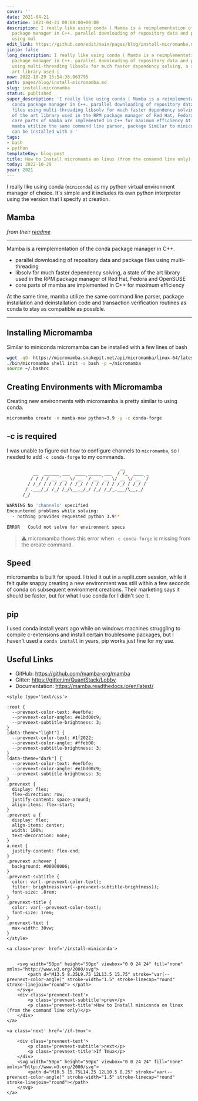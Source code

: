 ```yaml
---
cover: ''
date: 2021-04-21
datetime: 2021-04-21 00:00:00+00:00
description: I really like using conda ( Mamba is a reimplementation of the conda
  package manager in C++. parallel downloading of repository data and package files
  using mul
edit_link: https://github.com/edit/main/pages/blog/install-micromamba.md
jinja: false
long_description: I really like using conda ( Mamba is a reimplementation of the conda
  package manager in C++. parallel downloading of repository data and package files
  using multi-threading libsolv for much faster dependency solving, a state of the
  art library used i
now: 2022-10-29 15:54:38.063795
path: pages/blog/install-micromamba.md
slug: install-micromamba
status: published
super_description: 'I really like using conda ( Mamba is a reimplementation of the
  conda package manager in C++. parallel downloading of repository data and package
  files using multi-threading libsolv for much faster dependency solving, a state
  of the art library used in the RPM package manager of Red Hat, Fedora and OpenSUSE
  core parts of mamba are implemented in C++ for maximum efficiency At the same time,
  mamba utilize the same command line parser, package Similar to miniconda micromamba
  can be installed with a '
tags:
- bash
- python
templateKey: blog-post
title: How to Install micromamba on linux (from the comamnd line only)
today: 2022-10-29
year: 2021
---
```


I really like using conda (`miniconda`) as my python virtual environment
manager of choice.  It's simple and it includes its own python interpreter
using the version that I specify at creation.

## Mamba

_from their [readme](https://github.com/mamba-org/mamba)_

---

Mamba is a reimplementation of the conda package manager in C++.

* parallel downloading of repository data and package files using multi-threading
* libsolv for much faster dependency solving, a state of the art library used in the RPM package manager of Red Hat, Fedora and OpenSUSE
* core parts of mamba are implemented in C++ for maximum efficiency

At the same time, mamba utilize the same command line parser, package
installation and deinstallation code and transaction verification routines as
conda to stay as compatible as possible.

---


## Installing Micromamba

Similar to miniconda micromamba can be installed with a few lines of bash

``` bash
wget -qO- https://micromamba.snakepit.net/api/micromamba/linux-64/latest | tar -xvj bin/micromamba
./bin/micromamba shell init -s bash -p ~/micromamba
source ~/.bashrc
```

## Creating Environments with Micromamba

Creating new environments with micromamba is pretty similar to using conda.

``` bash
micromamba create -n mamba-new python=3.9 -y -c conda-forge
```

## -c is required

I was unable to figure out how to configure channels to `micromamba`, so I
needed to add `-c conda-forge` to my commands.


``` bash
                                           __
          __  ______ ___  ____ _____ ___  / /_  ____ _
         / / / / __ `__ \/ __ `/ __ `__ \/ __ \/ __ `/
        / /_/ / / / / / / /_/ / / / / / / /_/ / /_/ /
       / .___/_/ /_/ /_/\__,_/_/ /_/ /_/_.___/\__,_/
      /_/

WARNING No 'channels' specified
Encountered problems while solving:
  - nothing provides requested python 3.9**

ERROR   Could not solve for environment specs
```

> ⚠ micromamba thows this error when `-c conda-forge` is missing from the create command.

## Speed

micromamba is built for speed.  I tried it out in a replit.com session, while
it felt quite snappy creating a new environment was still within a few seconds
of conda on subsequent environment creations.  Their marketing says it should
be faster, but for what I use conda for I didn't see it.

## pip

I used conda install years ago while on windows machines struggling to compile
c-extensions and install certain troublesome packages, but I haven't used a
`conda install` in years, pip works just fine for my use.

## Useful Links

* GitHub: https://github.com/mamba-org/mamba
* Gitter: https://gitter.im/QuantStack/Lobby
* Documentation: https://mamba.readthedocs.io/en/latest/
<div class='prevnext'>

    <style type='text/css'>

    :root {
      --prevnext-color-text: #eefbfe;
      --prevnext-color-angle: #e1bd00c9;
      --prevnext-subtitle-brightness: 3;
    }
    [data-theme="light"] {
      --prevnext-color-text: #1f2022;
      --prevnext-color-angle: #ffeb00;
      --prevnext-subtitle-brightness: 3;
    }
    [data-theme="dark"] {
      --prevnext-color-text: #eefbfe;
      --prevnext-color-angle: #e1bd00c9;
      --prevnext-subtitle-brightness: 3;
    }
    .prevnext {
      display: flex;
      flex-direction: row;
      justify-content: space-around;
      align-items: flex-start;
    }
    .prevnext a {
      display: flex;
      align-items: center;
      width: 100%;
      text-decoration: none;
    }
    a.next {
      justify-content: flex-end;
    }
    .prevnext a:hover {
      background: #00000006;
    }
    .prevnext-subtitle {
      color: var(--prevnext-color-text);
      filter: brightness(var(--prevnext-subtitle-brightness));
      font-size: .8rem;
    }
    .prevnext-title {
      color: var(--prevnext-color-text);
      font-size: 1rem;
    }
    .prevnext-text {
      max-width: 30vw;
    }
    </style>
    
    <a class='prev' href='/install-miniconda'>
    

        <svg width="50px" height="50px" viewbox="0 0 24 24" fill="none" xmlns="http://www.w3.org/2000/svg">
            <path d="M13.5 8.25L9.75 12L13.5 15.75" stroke="var(--prevnext-color-angle)" stroke-width="1.5" stroke-linecap="round" stroke-linejoin="round"> </path>
        </svg>
        <div class='prevnext-text'>
            <p class='prevnext-subtitle'>prev</p>
            <p class='prevnext-title'>How to Install miniconda on linux (from the command line only)</p>
        </div>
    </a>
    
    <a class='next' href='/if-tmux'>
    
        <div class='prevnext-text'>
            <p class='prevnext-subtitle'>next</p>
            <p class='prevnext-title'>If Tmux</p>
        </div>
        <svg width="50px" height="50px" viewbox="0 0 24 24" fill="none" xmlns="http://www.w3.org/2000/svg">
            <path d="M10.5 15.75L14.25 12L10.5 8.25" stroke="var(--prevnext-color-angle)" stroke-width="1.5" stroke-linecap="round" stroke-linejoin="round"></path>
        </svg>
    </a>
  </div>